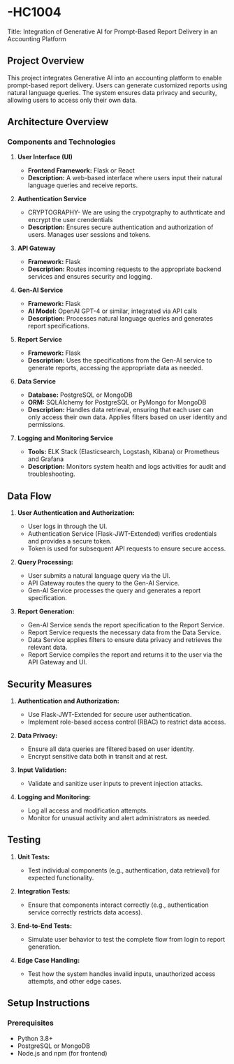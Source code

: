 # -HC1004
Title: Integration of Generative AI for Prompt-Based Report Delivery in an Accounting Platform
## Project Overview

This project integrates Generative AI into an accounting platform to enable prompt-based report delivery. Users can generate customized reports using natural language queries. The system ensures data privacy and security, allowing users to access only their own data.

## Architecture Overview

### Components and Technologies

1. **User Interface (UI)**
   - **Frontend Framework:** Flask or React
   - **Description:** A web-based interface where users input their natural language queries and receive reports.

2. **Authentication Service**
   - CRYPTOGRAPHY- We are using the crypotgraphy to authnticate and encrypt the user crendentials 
   - **Description:** Ensures secure authentication and authorization of users. Manages user sessions and tokens.

3. **API Gateway**
   - **Framework:** Flask
   - **Description:** Routes incoming requests to the appropriate backend services and ensures security and logging.

4. **Gen-AI Service**
   - **Framework:** Flask
   - **AI Model:** OpenAI GPT-4 or similar, integrated via API calls
   - **Description:** Processes natural language queries and generates report specifications.

5. **Report Service**
   - **Framework:** Flask
   - **Description:** Uses the specifications from the Gen-AI service to generate reports, accessing the appropriate data as needed.

6. **Data Service**
   - **Database:** PostgreSQL or MongoDB
   - **ORM:** SQLAlchemy for PostgreSQL or PyMongo for MongoDB
   - **Description:** Handles data retrieval, ensuring that each user can only access their own data. Applies filters based on user identity and permissions.

7. **Logging and Monitoring Service**
   - **Tools:** ELK Stack (Elasticsearch, Logstash, Kibana) or Prometheus and Grafana
   - **Description:** Monitors system health and logs activities for audit and troubleshooting.

## Data Flow

1. **User Authentication and Authorization:**
   - User logs in through the UI.
   - Authentication Service (Flask-JWT-Extended) verifies credentials and provides a secure token.
   - Token is used for subsequent API requests to ensure secure access.

2. **Query Processing:**
   - User submits a natural language query via the UI.
   - API Gateway routes the query to the Gen-AI Service.
   - Gen-AI Service processes the query and generates a report specification.

3. **Report Generation:**
   - Gen-AI Service sends the report specification to the Report Service.
   - Report Service requests the necessary data from the Data Service.
   - Data Service applies filters to ensure data privacy and retrieves the relevant data.
   - Report Service compiles the report and returns it to the user via the API Gateway and UI.

## Security Measures

1. **Authentication and Authorization:**
   - Use Flask-JWT-Extended for secure user authentication.
   - Implement role-based access control (RBAC) to restrict data access.

2. **Data Privacy:**
   - Ensure all data queries are filtered based on user identity.
   - Encrypt sensitive data both in transit and at rest.

3. **Input Validation:**
   - Validate and sanitize user inputs to prevent injection attacks.

4. **Logging and Monitoring:**
   - Log all access and modification attempts.
   - Monitor for unusual activity and alert administrators as needed.

## Testing

1. **Unit Tests:**
   - Test individual components (e.g., authentication, data retrieval) for expected functionality.

2. **Integration Tests:**
   - Ensure that components interact correctly (e.g., authentication service correctly restricts data access).

3. **End-to-End Tests:**
   - Simulate user behavior to test the complete flow from login to report generation.

4. **Edge Case Handling:**
   - Test how the system handles invalid inputs, unauthorized access attempts, and other edge cases.

## Setup Instructions

### Prerequisites
- Python 3.8+
- PostgreSQL or MongoDB
- Node.js and npm (for frontend)
